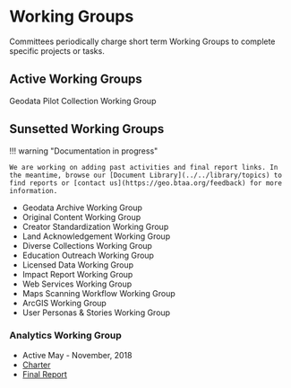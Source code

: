 # Working Groups

Committees periodically charge short term Working Groups to complete specific projects or tasks.


## Active Working Groups 

Geodata Pilot Collection Working Group


## Sunsetted Working Groups

!!! warning "Documentation in progress"

	We are working on adding past activities and final report links. In the meantime, browse our [Document Library](../../library/topics) to find reports or [contact us](https://geo.btaa.org/feedback) for more information.

* Geodata Archive Working Group
* Original Content Working Group
* Creator Standardization Working Group
* Land Acknowledgement Working Group
* Diverse Collections Working Group
* Education Outreach Working Group
* Licensed Data Working Group
* Impact Report Working Group
* Web Services Working Group
* Maps Scanning Workflow Working Group
* ArcGIS Working Group
* User Personas & Stories Working Group

### Analytics Working Group

* Active May - November, 2018
* [Charter](https://docs.google.com/document/d/1ktM4z6bqVeunAaP1EiA67oytOgXMeb55-8fPwHVwJNY/edit?usp=sharing)
* [Final Report](https://gin.btaa.org/library/analytics-working-group-report/)